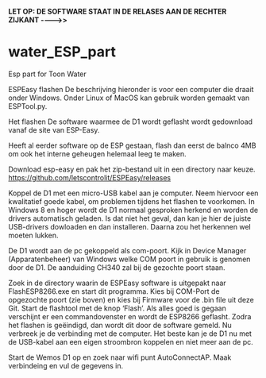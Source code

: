 <b>LET OP: DE SOFTWARE STAAT IN DE RELASES AAN DE RECHTER ZIJKANT ---->></b>

# water_ESP_part
Esp part for Toon Water

ESPEasy flashen
De beschrijving hieronder is voor een computer die draait onder Windows.
Onder Linux of MacOS kan gebruik worden gemaakt van ESPTool.py.

Het flashen
De software waarmee de D1 wordt geflasht wordt gedownload vanaf de site van ESP-Easy.

Heeft al eerder software op de ESP gestaan, flash dan eerst de balnco 4MB om ook het interne geheugen helemaal leeg te maken.

Download esp-easy en pak het zip-bestand uit in een directory naar keuze.
https://github.com/letscontrolit/ESPEasy/releases

Koppel de D1 met een micro-USB kabel aan je computer.
Neem hiervoor een kwalitatief goede kabel, om problemen tijdens het flashen te voorkomen.
In Windows 8 en hoger wordt de D1 normaal gesproken herkend en worden de drivers automatisch geladen. Is dat niet het geval, dan kan je hier de juiste USB-drivers dowloaden en dan installeren. Daarna zou het herkennen wel moeten lukken.

De D1 wordt aan de pc gekoppeld als com-poort. Kijk in Device Manager (Apparatenbeheer) van Windows welke COM poort in gebruik is genomen door de D1.
De aanduiding CH340 zal bij de gezochte poort staan.

Zoek in de directory waarin de ESPEasy software is uitgepakt naar FlashESP8266.exe en start dit programma.
Kies bij COM-Port de opgezochte poort (zie boven) en kies bij Firmware voor de .bin file uit deze Git.
Start de flashtool met de knop ‘Flash’. Als alles goed is gegaan verschijnt er een commandovenster en wordt de ESP8266 geflasht.
Zodra het flashen is geëindigd, dan wordt dit door de software gemeld.
Nu verbreek je de verbinding met de computer. Het beste kan je de D1 nu met de USB-kabel aan een eigen stroombron koppelen en niet meer aan de pc.

Start de Wemos D1 op en zoek naar wifi punt AutoConnectAP. Maak verbindeing en vul de gegevens in.
